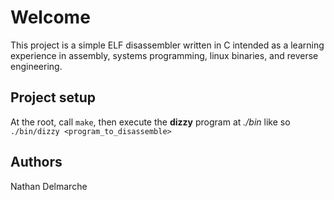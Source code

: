# Welcome 
This project is a simple ELF disassembler written in C intended as a learning
experience in assembly, systems programming, linux binaries, and reverse 
engineering.

## Project setup
At the root, call ```make```, then execute the **dizzy** program at *./bin* like so ```./bin/dizzy <program_to_disassemble>```

## Authors
Nathan Delmarche
